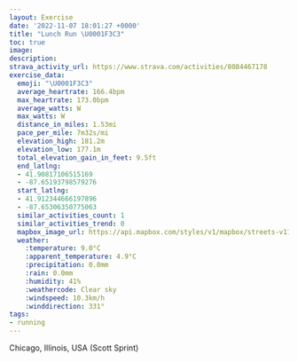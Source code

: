 ```yaml
---
layout: Exercise
date: '2022-11-07 18:01:27 +0000'
title: "Lunch Run \U0001F3C3"
toc: true
image:
description:
strava_activity_url: https://www.strava.com/activities/8084467178
exercise_data:
  emoji: "\U0001F3C3"
  average_heartrate: 166.4bpm
  max_heartrate: 173.0bpm
  average_watts: W
  max_watts: W
  distance_in_miles: 1.53mi
  pace_per_mile: 7m32s/mi
  elevation_high: 181.2m
  elevation_low: 177.1m
  total_elevation_gain_in_feet: 9.5ft
  end_latlng:
  - 41.90817106515169
  - -87.65193798579276
  start_latlng:
  - 41.912344666197896
  - -87.65306350775063
  similar_activities_count: 1
  similar_activities_trend: 0
  mapbox_image_url: https://api.mapbox.com/styles/v1/mapbox/streets-v11/static/path-5+787af2-1.0(ovx~Flv~uO%5EAd%40Fx%40Gn%40Bp%40M%5CFJRQ%60%40h%40pANt%40J%40FEjAcA~A%7DAZUv%40s%40p%40s%40b%40UlA%7B%40f%40a%40X%5DJU%3FKc%40eBAKDOfGsERKj%40OTId%40Yb%40c%40%40CAESQCQ%40iFCq%40%3FmEG%7BFBaECkDCc%40ELA%7C%40HpWM~ACnDCNKTKHmBvAs%40n%40cBjAaClB),pin-s-s+e5b22e(-87.65303,41.91096),pin-s-f+89ae00(-87.65096,41.907239999999994)/auto/800x800?access_token=pk.eyJ1Ijoiam9zaGJlY2ttYW4iLCJhIjoiY205eWR2aDd1MWZ6djJrbXc4a3M0bWZleiJ9.XiG9OWkNcZk2QzjJbxLB4A
  weather:
    :temperature: 9.0°C
    :apparent_temperature: 4.9°C
    :precipitation: 0.0mm
    :rain: 0.0mm
    :humidity: 41%
    :weathercode: Clear sky
    :windspeed: 10.3km/h
    :winddirection: 331°
tags:
- running
---
```

Chicago, Illinois, USA (Scott Sprint)
